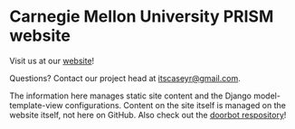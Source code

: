 # Carnegie Mellon University PRISM website

Visit us at our [website](https://prism.andrew.cmu.edu/)!

Questions? Contact our project head at [itscaseyr@gmail.com](mailto:itscaseyr@gmail.com).

The information here manages static site content and the Django model-template-view 
configurations. Content on the site itself is managed on the website itself, not here on
GitHub. Also check out the [doorbot respository](https://github.com/CMU-PRISM/door-controller)!
